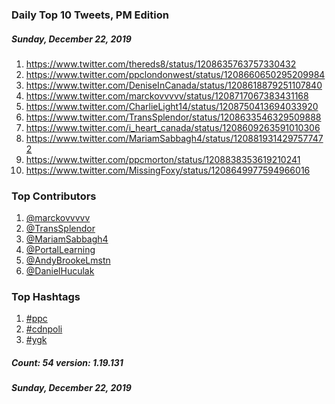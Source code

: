 ### Daily Top 10 Tweets, PM Edition
##### Sunday, December 22, 2019
 1) https://www.twitter.com/thereds8/status/1208635763757330432
 2) https://www.twitter.com/ppclondonwest/status/1208660650295209984
 3) https://www.twitter.com/DeniseInCanada/status/1208618879251107840
 4) https://www.twitter.com/marckovvvvv/status/1208717067383431168
 5) https://www.twitter.com/CharlieLight14/status/1208750413694033920
 6) https://www.twitter.com/TransSplendor/status/1208633546329509888
 7) https://www.twitter.com/i_heart_canada/status/1208609263591010306
 8) https://www.twitter.com/MariamSabbagh4/status/1208819314297577472
 9) https://www.twitter.com/ppcmorton/status/1208838353619210241
10) https://www.twitter.com/MissingFoxy/status/1208649977594966016

### Top Contributors
  1) [@marckovvvvv](https://www.twitter.com/marckovvvvv)
  2) [@TransSplendor](https://www.twitter.com/TransSplendor)
  3) [@MariamSabbagh4](https://www.twitter.com/MariamSabbagh4)
  4) [@PortalLearning](https://www.twitter.com/PortalLearning)
  5) [@AndyBrookeLmstn](https://www.twitter.com/AndyBrookeLmstn)
  6) [@DanielHuculak](https://www.twitter.com/DanielHuculak)


### Top Hashtags

  1) [#ppc](https://www.twitter.com/hashtag/ppc)
  2) [#cdnpoli](https://www.twitter.com/hashtag/cdnpoli)
  3) [#ygk](https://www.twitter.com/hashtag/ygk)

##### Count: 54	version: 1.19.131
##### Sunday, December 22, 2019

